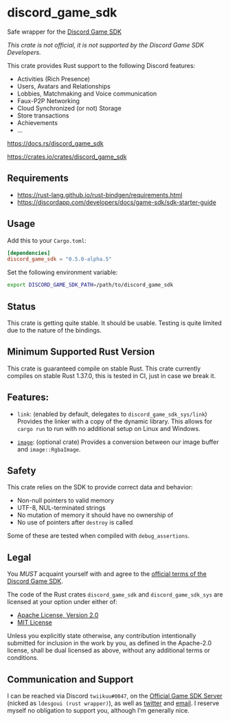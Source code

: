 # discord_game_sdk

Safe wrapper for the [Discord Game SDK]

*This crate is not official, it is not supported by the Discord Game SDK Developers.*

This crate provides Rust support to the following Discord features:

- Activities (Rich Presence)
- Users, Avatars and Relationships
- Lobbies, Matchmaking and Voice communication
- Faux-P2P Networking
- Cloud Synchronized (or not) Storage
- Store transactions
- Achievements
- ...


<https://docs.rs/discord_game_sdk>

<https://crates.io/crates/discord_game_sdk>


## Requirements

- <https://rust-lang.github.io/rust-bindgen/requirements.html>
- <https://discordapp.com/developers/docs/game-sdk/sdk-starter-guide>


## Usage

Add this to your `Cargo.toml`:

```toml
[dependencies]
discord_game_sdk = "0.5.0-alpha.5"
```

Set the following environment variable:

```sh
export DISCORD_GAME_SDK_PATH=/path/to/discord_game_sdk
```


## Status

This crate is getting quite stable. It should be usable.
Testing is quite limited due to the nature of the bindings.


## Minimum Supported Rust Version

This crate is guaranteed compile on stable Rust.
This crate currently compiles on stable Rust 1.37.0,
this is tested in CI, just in case we break it.


## Features:

- `link`: (enabled by default, delegates to `discord_game_sdk_sys/link`)
    Provides the linker with a copy of the dynamic library.
    This allows for `cargo run` to run with no additional setup on Linux and Windows.

- [`image`](https://docs.rs/image): (optional crate)
    Provides a conversion between our image buffer and `image::RgbaImage`.


## Safety

This crate relies on the SDK to provide correct data and behavior:
- Non-null pointers to valid memory
- UTF-8, NUL-terminated strings
- No mutation of memory it should have no ownership of
- No use of pointers after `destroy` is called

Some of these are tested when compiled with `debug_assertions`.


## Legal

You *MUST* acquaint yourself with and agree to the [official terms of the Discord Game SDK].

The code of the Rust crates `discord_game_sdk` and `discord_game_sdk_sys`
are licensed at your option under either of:

* [Apache License, Version 2.0](https://www.apache.org/licenses/LICENSE-2.0)
* [MIT License](https://opensource.org/licenses/MIT)

Unless you explicitly state otherwise, any contribution intentionally
submitted for inclusion in the work by you, as defined in the Apache-2.0
license, shall be dual licensed as above, without any additional terms or
conditions.


## Communication and Support

I can be reached via Discord `twiikuu#0047`, on the [Official Game SDK Server]
(nicked as `ldesgoui (rust wrapper)`), as well as [twitter] and [email].
I reserve myself no obligation to support you, although I'm generally nice.


[Discord Game SDK]: https://discordapp.com/developers/docs/game-sdk/sdk-starter-guide
[official terms of the Discord Game SDK]: https://discordapp.com/developers/docs/legal
[Official Game SDK Server]: https://discord.gg/discord-gamesdk
[twitter]: https://twitter.com/ldesgoui
[email]: mailto:ldesgoui@ldesgoui.xyz
